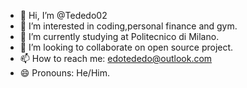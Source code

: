 - 👋 Hi, I’m @Tededo02
- 👀 I’m interested in coding,personal finance and gym.
- 🌱 I’m currently studying at Politecnico di Milano.
- 💞️ I’m looking to collaborate on open source project.
- 📫 How to reach me: edotededo@outlook.com
- 😄 Pronouns: He/Him.

<!---
Tededo02/Tededo02 is a ✨ special ✨ repository because its `README.md` (this file) appears on your GitHub profile.
You can click the Preview link to take a look at your changes.
--->
